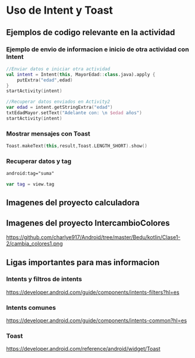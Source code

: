 # Uso de Intent y Toast

## Ejemplos de codigo relevante en la actividad

### Ejemplo de envio de informacion e inicio de otra actividad con Intent

```kotlin
//Enviar datos e iniciar otra actividad
val intent = Intent(this, MayorEdad::class.java).apply {
    putExtra("edad",edad)
}
startActivity(intent)
```

```kotlin
//Recuperar datos enviados en Activity2
var edad = intent.getStringExtra("edad")
txtEdadMayor.setText("Adelante con: \n $edad años")
startActivity(intent)
```
### Mostrar mensajes con Toast
```kotlin
Toast.makeText(this,result,Toast.LENGTH_SHORT).show()
```

### Recuperar datos y tag 
```xml
android:tag="suma"
```
```kotlin
var tag = view.tag
```

## Imagenes del proyecto calculadora

## Imagenes del proyecto IntercambioColores
https://github.com/charlye917/Android/tree/master/Bedu/kotlin/Clase1-2/cambia_colores1.png

## Ligas importantes para mas informacion

### Intents y filtros de intents

https://developer.android.com/guide/components/intents-filters?hl=es

### Intents comunes
https://developer.android.com/guide/components/intents-common?hl=es

### Toast
https://developer.android.com/reference/android/widget/Toast


